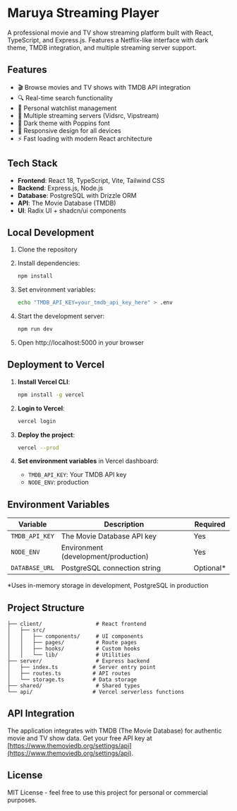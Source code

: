 # Maruya Streaming Player

A professional movie and TV show streaming platform built with React, TypeScript, and Express.js. Features a Netflix-like interface with dark theme, TMDB integration, and multiple streaming server support.

## Features

- 🎬 Browse movies and TV shows with TMDB API integration
- 🔍 Real-time search functionality
- 📝 Personal watchlist management
- 🎥 Multiple streaming servers (Vidsrc, Vipstream)
- 🌙 Dark theme with Poppins font
- 📱 Responsive design for all devices
- ⚡ Fast loading with modern React architecture

## Tech Stack

- **Frontend**: React 18, TypeScript, Vite, Tailwind CSS
- **Backend**: Express.js, Node.js
- **Database**: PostgreSQL with Drizzle ORM
- **API**: The Movie Database (TMDB)
- **UI**: Radix UI + shadcn/ui components

## Local Development

1. Clone the repository
2. Install dependencies:
   ```bash
   npm install
   ```

3. Set environment variables:
   ```bash
   echo "TMDB_API_KEY=your_tmdb_api_key_here" > .env
   ```

4. Start the development server:
   ```bash
   npm run dev
   ```

5. Open http://localhost:5000 in your browser

## Deployment to Vercel

1. **Install Vercel CLI**:
   ```bash
   npm install -g vercel
   ```

2. **Login to Vercel**:
   ```bash
   vercel login
   ```

3. **Deploy the project**:
   ```bash
   vercel --prod
   ```

4. **Set environment variables** in Vercel dashboard:
   - `TMDB_API_KEY`: Your TMDB API key
   - `NODE_ENV`: production

## Environment Variables

| Variable | Description | Required |
|----------|-------------|----------|
| `TMDB_API_KEY` | The Movie Database API key | Yes |
| `NODE_ENV` | Environment (development/production) | Yes |
| `DATABASE_URL` | PostgreSQL connection string | Optional* |

*Uses in-memory storage in development, PostgreSQL in production

## Project Structure

```
├── client/                 # React frontend
│   ├── src/
│   │   ├── components/     # UI components
│   │   ├── pages/          # Route pages
│   │   ├── hooks/          # Custom hooks
│   │   └── lib/            # Utilities
├── server/                 # Express backend
│   ├── index.ts           # Server entry point
│   ├── routes.ts          # API routes
│   └── storage.ts         # Data storage
├── shared/                 # Shared types
└── api/                   # Vercel serverless functions
```

## API Integration

The application integrates with TMDB (The Movie Database) for authentic movie and TV show data. Get your free API key at [https://www.themoviedb.org/settings/api](https://www.themoviedb.org/settings/api).

## License

MIT License - feel free to use this project for personal or commercial purposes.